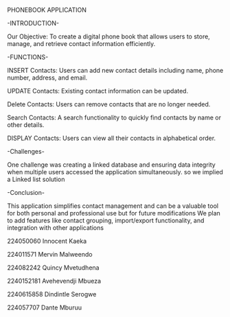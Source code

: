PHONEBOOK
APPLICATION

-INTRODUCTION-

Our Objective: To create
a digital phone book that
allows users to store,
manage, and retrieve
contact information
efficiently.

-FUNCTIONS-

INSERT Contacts: Users can
add new contact details
including name, phone
number, address, and email.

UPDATE Contacts: Existing
contact information can be
updated.

Delete Contacts: Users can
remove contacts that are no
longer needed.

Search Contacts: A search
functionality to quickly find
contacts by name or other
details.

DISPLAY Contacts: Users can
view all their contacts in
alphabetical order.


-Challenges-

One challenge was creating a linked database
and
ensuring data integrity
when multiple users
accessed the application
simultaneously.
so we implied a Linked list solution


-Conclusion-

This application simplifies
contact management and
can be a valuable tool for
both personal and
professional use
but for future modifications
We plan to add features like
contact grouping,
import/export functionality,
and integration with other
applications


224050060 Innocent Kaeka

224011571 Mervin Malweendo

224082242 Quincy Mvetudhena

2240152181 Avehevendji Mbueza

2240615858 Dindintle Serogwe

224057707 Dante Mburuu
